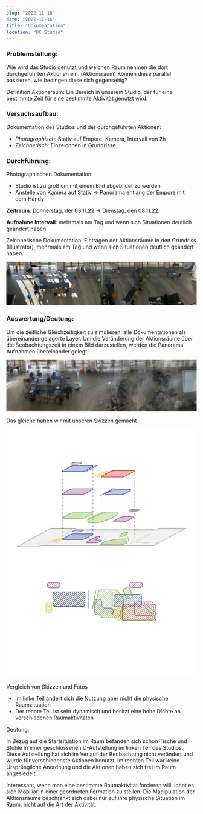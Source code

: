 ```yaml
---
slug: "2022-11-16"
date: "2022-11-16"
title: "Dokumentation"
location: "DC Studio"
---
```


### Problemstellung:

Wie wird das Studio genutzt und welchen Raum nehmen die dort durchgeführten Aktionen ein. (Aktionsraum)
Können diese parallel passieren, wie bedingen diese sich gegenseitig?

Definition Aktionsraum: 
Ein Bereich in unserem Studio, der für eine bestimmte Zeit für eine bestimmte Aktivität genutzt wird.


 
### Versuchsaufbau:

Dokumentation des Studios und der durchgeführten Aktionen:
- _Photographisch_: Stativ auf Empore, Kamera, Intervall von 2h 
- *Zeichnerisch*: Einzeichnen in Grundrisse


### Durchführung:

Photographischen Dokumentation:
- Studio ist zu groß um mit einem Bild abgebildet zu werden
- Anstelle von Kamera auf Stativ 
	-> Panorama entlang der Empore mit dem Handy

**Zeitraum**: Donnerstag, der 03.11.22 -> Dienstag, den 08.11.22.

**Aufnahme Intervall**: mehrmals am Tag und wenn sich Situationen deutlich geändert haben

Zeichnerische Dokumentation: Eintragen der Aktionsräume in den Grundriss (Illustrator), mehrmals am Tag und wenn sich Situationen deutlich geändert haben.

![Studio](./images/studio.jpeg)

### Auswertung/Deutung:

Um die zeitliche Gleichzeitigkeit zu simulieren, alle Dokumentationen als übereinander gelagerte Layer.
Um die Veränderung der Aktionsräume über die Beobachtungszeit in einem Bild darzustellen, werden die Panorama Aufnahmen übereinander gelegt.

![Studio](./images/wimmelbild.jpeg)

Das gleiche haben wir mit unseren Skizzen gemacht

![Studio](./images/skizze.jpeg)

Vergleich von Skizzen und Fotos
- Im linke Teil ändert sich die Nutzung aber nicht die physische Raumsituation
- Der rechte Teil ist sehr dynamisch und besitzt eine hohe Dichte an verschiedenen Raumaktivitäten

Deutung:

In Bezug auf die Startsituation im Raum befanden sich schon Tische und Stühle in einer geschlossenen U-Aufstellung im linken Teil des Studios. Diese Aufstellung hat sich im Verlauf der Beobachtung nicht verändert und wurde für verschiedenste Aktionen benutzt.
Im rechten Teil war keine Ursprüngliche Anordnung und die Aktionen haben sich frei im Raum angesiedelt.

Interessant, wenn man eine bestimmte Raumaktivität forcieren will. lohnt es sich Mobiliar in einer geordneten Formation zu stellen.
Die Manipulation der Aktionsräume beschränkt sich dabei nur auf ihre physische Situation im Raum, nicht auf die Art der Aktivität.